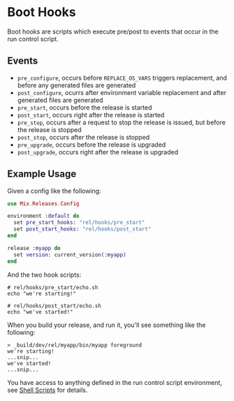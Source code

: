 # Boot Hooks

Boot hooks are scripts which execute pre/post to events that occur in the run control script.

## Events

- `pre_configure`, occurs before `REPLACE_OS_VARS` triggers replacement, and before any generated files are generated
- `post_configure`, ocurrs after environment variable replacement and after generated files are generated
- `pre_start`, occurs before the release is started
- `post_start`, occurs right after the release is started
- `pre_stop`, occurs after a request to stop the release is issued, but before the release is stopped
- `post_stop`, occurs after the release is stopped
- `pre_upgrade`, occurs before the release is upgraded
- `post_upgrade`, occurs right after the release is upgraded

## Example Usage

Given a config like the following:


```elixir
use Mix.Releases.Config

environment :default do
  set pre_start_hooks: "rel/hooks/pre_start"
  set post_start_hooks: "rel/hooks/post_start"
end

release :myapp do
  set version: current_version(:myapp)
end
```

And the two hook scripts:

```shell
# rel/hooks/pre_start/echo.sh
echo "we're starting!"
```

```shell
# rel/hooks/post_start/echo.sh
echo "we've started!"
```

When you build your release, and run it, you'll see something
like the following:


```
> _build/dev/rel/myapp/bin/myapp foreground
we're starting!
...snip...
we've started!
...snip...
```

You have access to anything defined in the run control script environment, see [Shell Scripts](shell_scripts.md) for details.
